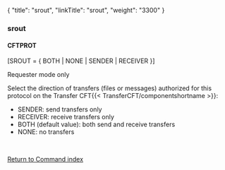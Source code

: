 {
    "title": "srout",
    "linkTitle": "srout",
    "weight": "3300"
}<span id="srout"></span>

### srout

#### CFTPROT

\[SROUT = { BOTH
| NONE | SENDER | RECEIVER }\]

Requester mode only

Select the direction of transfers (files or messages) authorized for
this protocol on the Transfer CFT{{< TransferCFT/componentshortname  >}}:

- SENDER: send transfers only
- RECEIVER: receive transfers only
- BOTH (default value): both send and
    receive transfers
- NONE: no transfers

 

[Return to Command index](../../)
